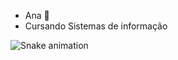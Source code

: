 - Ana 🌱
- Cursando Sistemas de informação 

<img src="https://raw.githubusercontent.com/anadrv/anadrv/output/snake.svg" alt="Snake animation" />
